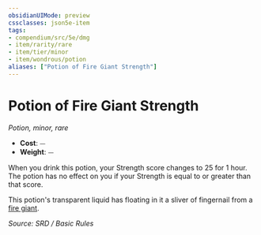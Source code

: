 ```yaml
---
obsidianUIMode: preview
cssclasses: json5e-item
tags:
- compendium/src/5e/dmg
- item/rarity/rare
- item/tier/minor
- item/wondrous/potion
aliases: ["Potion of Fire Giant Strength"]
---
```

# Potion of Fire Giant Strength
*Potion, minor, rare*  

- **Cost**: ⏤
- **Weight**: ⏤

When you drink this potion, your Strength score changes to 25 for 1 hour. The potion has no effect on you if your Strength is equal to or greater than that score.

This potion's transparent liquid has floating in it a sliver of fingernail from a [fire giant](fire-giant.md).

*Source: SRD / Basic Rules*